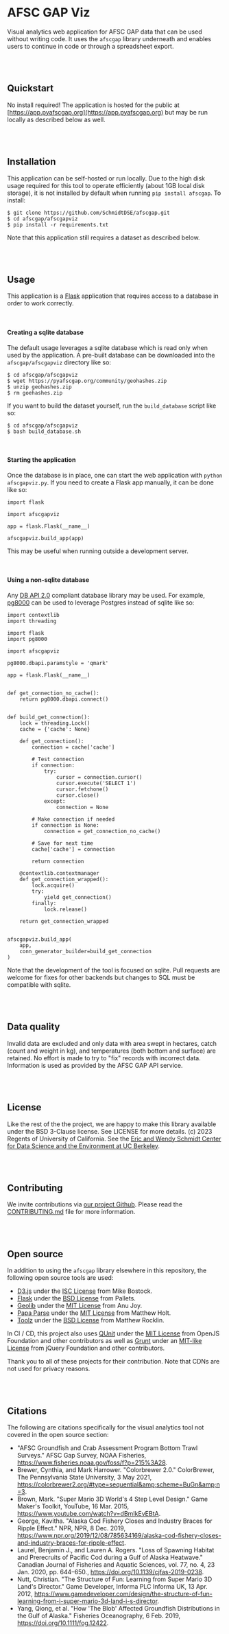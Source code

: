 # AFSC GAP Viz
Visual analytics web application for AFSC GAP data that can be used without writing code. It uses the `afscgap` library underneath and enables users to continue in code or through a spreadsheet export.

<br>
<br>

## Quickstart
No install required! The application is hosted for the public at [https://app.pyafscgap.org](https://app.pyafscgap.org) but may be run locally as described below as well.

<br>
<br>

## Installation
This application can be self-hosted or run locally. Due to the high disk usage required for this tool to operate efficiently (about 1GB local disk storage), it is not installed by default when running `pip install afscgap`. To install:

```
$ git clone https://github.com/SchmidtDSE/afscgap.git
$ cd afscgap/afscgapviz
$ pip install -r requirements.txt
```

Note that this application still requires a dataset as described below.

<br>
<br>

## Usage
This application is a [Flask](https://flask.palletsprojects.com/) application that requires access to a database in order to work correctly.

<br>

#### Creating a sqlite database
The default usage leverages a sqlite database which is read only when used by the application. A pre-built database can be downloaded into the `afscgap/afscgapviz` directory like so:

```
$ cd afscgap/afscgapviz
$ wget https://pyafscgap.org/community/geohashes.zip
$ unzip geohashes.zip
$ rm goehashes.zip
```

If you want to build the dataset yourself, run the `build_database` script like so:

```
$ cd afscgap/afscgapviz
$ bash build_database.sh
```

<br>

#### Starting the application
Once the database is in place, one can start the web application with `python afscgapviz.py`. If you need to create a Flask app manually, it can be done like so:

```
import flask

import afscgapviz

app = flask.Flask(__name__)

afscgapviz.build_app(app)
```

This may be useful when running outside a development server.

<br>

#### Using a non-sqlite database
Any [DB API 2.0](https://peps.python.org/pep-0249/) compliant database library may be used. For example, [pg8000](https://github.com/tlocke/pg8000) can be used to leverage Postgres instead of sqlite like so:

```
import contextlib
import threading

import flask
import pg8000

import afscgapviz

pg8000.dbapi.paramstyle = 'qmark'

app = flask.Flask(__name__)


def get_connection_no_cache():
    return pg8000.dbapi.connect()


def build_get_connection():
    lock = threading.Lock()
    cache = {'cache': None}

    def get_connection():
        connection = cache['cache']

        # Test connection
        if connection:
            try:
                cursor = connection.cursor()
                cursor.execute('SELECT 1')
                cursor.fetchone()
                cursor.close()
            except:
                connection = None

        # Make connection if needed
        if connection is None:
            connection = get_connection_no_cache()

        # Save for next time
        cache['cache'] = connection

        return connection

    @contextlib.contextmanager
    def get_connection_wrapped():
        lock.acquire()
        try:
            yield get_connection()
        finally:
            lock.release()

    return get_connection_wrapped


afscgapviz.build_app(
    app,
    conn_generator_builder=build_get_connection
)
```

Note that the development of the tool is focused on sqlite. Pull requests are welcome for fixes for other backends but changes to SQL must be compatible with sqlite.

<br>
<br>

## Data quality
Invalid data are excluded and only data with area swept in hectares, catch (count and weight in kg), and temperatures (both bottom and surface) are retained. No effort is made to try to "fix" records with incorrect data. Information is used as provided by the AFSC GAP API service.

<br>
<br>

## License
Like the rest of the the project, we are happy to make this library available under the BSD 3-Clause license. See LICENSE for more details. (c) 2023 Regents of University of California. See the [Eric and Wendy Schmidt Center for Data Science and the Environment
at UC Berkeley](https://dse.berkeley.edu).

<br>
<br>

## Contributing
We invite contributions via [our project Github](https://github.com/SchmidtDSE/afscgap). Please read the [CONTRIBUTING.md](https://github.com/SchmidtDSE/afscgap/blob/main/CONTRIBUTING.md) file for more information.

<br>
<br>

## Open source
In addition to using the `afscgap` library elsewhere in this repository, the following open source tools are used:

 - [D3.js](https://d3js.org/) under the [ISC License](https://github.com/d3/d3/blob/main/LICENSE) from Mike Bostock.
 - [Flask](https://flask.palletsprojects.com/en/2.2.x/) under the [BSD License](https://github.com/pallets/flask/blob/main/LICENSE.rst) from Pallets.
 - [Geolib](https://github.com/joyanujoy/geolib) under the [MIT License](https://github.com/joyanujoy/geolib/blob/master/LICENSE) from Anu Joy.
 - [Papa Parse](https://www.papaparse.com/) under the [MIT License](https://github.com/mholt/PapaParse/blob/master/LICENSE) from Matthew Holt.
 - [Toolz](https://github.com/pytoolz/toolz/) under the [BSD License](https://github.com/pytoolz/toolz/blob/master/LICENSE.txt) from Matthew Rocklin.

In CI / CD, this project also uses [QUnit](https://qunitjs.com/) under the [MIT License](https://github.com/qunitjs/qunit/blob/main/LICENSE.txt) from OpenJS Foundation and other contributors as well as [Grunt](https://gruntjs.com/) under an [MIT-like License](https://github.com/gruntjs/grunt/blob/main/LICENSE) from jQuery Foundation and other contributors.

Thank you to all of these projects for their contribution. Note that CDNs are not used for privacy reasons.

<br>
<br>

## Citations
The following are citations specifically for the visual analytics tool not covered in the open source section:

 - "AFSC Groundfish and Crab Assessment Program Bottom Trawl Surveys." AFSC Gap Survey, NOAA Fisheries, https://www.fisheries.noaa.gov/foss/f?p=215%3A28. 
 - Brewer, Cynthia, and Mark Harrower. "Colorbrewer 2.0." ColorBrewer, The Pennsylvania State University, 3 May 2021, https://colorbrewer2.org/#type=sequential&amp;scheme=BuGn&amp;n=3. 
 - Brown, Mark. "Super Mario 3D World's 4 Step Level Design." Game Maker's Toolkit, YouTube, 16 Mar. 2015, https://www.youtube.com/watch?v=dBmIkEvEBtA.
 - George, Kavitha. "Alaska Cod Fishery Closes and Industry Braces for Ripple Effect." NPR, NPR, 8 Dec. 2019, https://www.npr.org/2019/12/08/785634169/alaska-cod-fishery-closes-and-industry-braces-for-ripple-effect. 
 - Laurel, Benjamin J., and Lauren A. Rogers. "Loss of Spawning Habitat and Prerecruits of Pacific Cod during a Gulf of Alaska Heatwave." Canadian Journal of Fisheries and Aquatic Sciences, vol. 77, no. 4, 23 Jan. 2020, pp. 644–650., https://doi.org/10.1139/cjfas-2019-0238. 
 - Nutt, Christian. "The Structure of Fun: Learning from Super Mario 3D Land's Director." Game Developer, Informa PLC Informa UK, 13 Apr. 2012, https://www.gamedeveloper.com/design/the-structure-of-fun-learning-from-i-super-mario-3d-land-i-s-director.
 - Yang, Qiong, et al. "How 'The Blob' Affected Groundfish Distributions in the Gulf of Alaska." Fisheries Oceanography, 6 Feb. 2019, https://doi.org/10.1111/fog.12422. 
